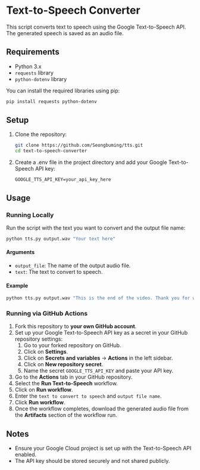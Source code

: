 # Text-to-Speech Converter

This script converts text to speech using the Google Text-to-Speech API. The generated speech is saved as an audio file.

## Requirements

- Python 3.x
- `requests` library
- `python-dotenv` library

You can install the required libraries using pip:

```sh
pip install requests python-dotenv
```

## Setup

1. Clone the repository:
    ```sh
    git clone https://github.com/Seongbuming/tts.git
    cd text-to-speech-converter
    ```

2. Create a .env file in the project directory and add your Google Text-to-Speech API key:
    ```env
    GOOGLE_TTS_API_KEY=your_api_key_here
    ```

## Usage

### Running Locally

Run the script with the text you want to convert and the output file name:

```sh
python tts.py output.wav "Your text here"
```

#### Arguments

- `output_file`: The name of the output audio file.
- `text`: The text to convert to speech.

#### Example

```sh
python tts.py output.wav "This is the end of the video. Thank you for watching."
```

### Running via GitHub Actions

1. Fork this repository to **your own GitHub account**.
2. Set up your Google Text-to-Speech API key as a secret in your GitHub repository settings:
   1. Go to your forked repository on GitHub.
   2. Click on **Settings**.
   3. Click on **Secrets and variables** → **Actions** in the left sidebar.
   4. Click on **New repository secret**.
   5. Name the secret `GOOGLE_TTS_API_KEY` and paste your API key.
3. Go to the **Actions** tab in your GitHub repository.
4. Select the **Run Text-to-Speech** workflow.
5. Click on **Run workflow**.
6. Enter the `text to convert to speech` and `output file name`.
7. Click **Run workflow**.
8. Once the workflow completes, download the generated audio file from the **Artifacts** section of the workflow run.

## Notes

- Ensure your Google Cloud project is set up with the Text-to-Speech API enabled.
- The API key should be stored securely and not shared publicly.
